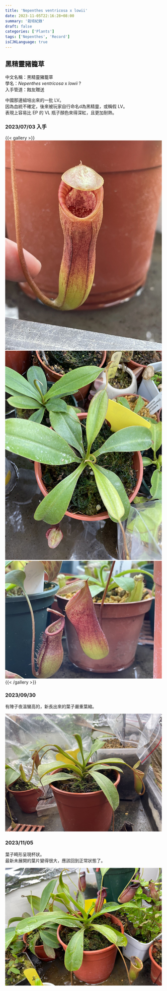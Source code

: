 ```yaml
---
title: 'Nepenthes ventricosa x lowii'
date: 2023-11-05T22:16:28+08:00
summary: '栽培紀錄'
draft: false
categories: ['Plants']
tags: ['Nepenthes', 'Record']
isCJKLanguage: true
---
```


## 黑精靈豬籠草

中文名稱：黑精靈豬籠草  
學名：*Nepenthes ventricosa* x *lowii* ?  
入手管道：蝕友贈送  

中國那邊組培出來的一批 LV。  
因為血統不確定，後來被玩家自行命名d為黑精靈，或稱假 LV。  
表現上容易比 EP 的 VL 瓶子顏色來得深紅，且更加耐熱。  

### 2023/07/03 入手

{{< gallery >}}
<img src="./images/2023-07-30(2).jpg" class="grid-w50">
<img src="./images/2023-07-30(3).jpg" class="grid-w50">
<img src="./images/2023-07-30(1).jpg">
{{< /gallery >}}

### 2023/09/30

有陣子夜溫蠻高的，新長出來的葉子嚴重葉縮。  

![2023-09-30](./images/2023-09-30.jpg)

### 2023/11/05

葉子畸形呈現杯狀。  
最新未展開的葉片變得很大，應該回到正常狀態了。  

![2023-11-05](./images/2023-11-05.jpg)
